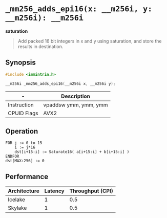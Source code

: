 `_mm256_adds_epi16(x: __m256i, y: __m256i): __m256i`
====================================================

__saturation__

> Add packed 16 bit integers in x and y using saturation, and store the results in destination.

## Synopsis

```c
#include <immintrin.h>

__m256i _mm256_adds_epi16(__m256i x, __m256i y);
```

| -           | Description           |
| ----------- | --------------------- |
| Instruction | vpaddsw ymm, ymm, ymm |
| CPUID Flags | AVX2                  |

## Operation

```
FOR j := 0 to 15
	i := j*16
	dst[i+15:i] := Saturate16( a[i+15:i] + b[i+15:i] )
ENDFOR
dst[MAX:256] := 0
```

## Performance


| Architecture | Latency | Throughput (CPI) |
| ------------ | ------- | ---------------- |
| Icelake      | 1       | 0.5              |
| Skylake      | 1       | 0.5              |

